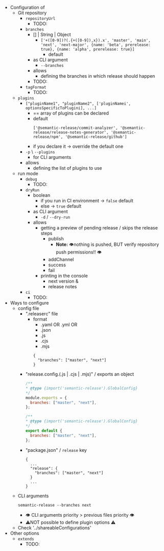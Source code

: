 * Configuration of
  * Git repository
    * `repositoryUrl`
      * TODO:
    * `branches`
      * [] | String | Object
        * `['+([0-9])?(.{+([0-9]),x}).x', 'master', 'main', 'next', 'next-major', {name: 'beta', prerelease: true}, {name: 'alpha', prerelease: true}]`
          * default
      * as CLI argument
        * `--branches`
      * allows
        * defining the branches in which release should happen
      * TODO:
    * `tagFormat`
      * TODO:
  * `plugins`
    * `["pluginName1", "pluginName2", ['pluginNamei', optionsSpecificToPlugini], ...]`
      * == array of plugins can be declared 
      * default 
        ```
        ['@semantic-release/commit-analyzer', '@semantic-release/release-notes-generator', '@semantic-release/npm', '@semantic-release/github']
        ```
      * if you declare it -> override the default one 
    * `-p` \ `--plugins`
      * for CLI arguments
    * allows
      * defining the list of plugins to use
  * run mode
    * `debug`
      * TODO:
    * `dryRun`
      * boolean
        * if you run in CI environment -> `false` default
        * else -> `true` default
      * as CLI argument 
        * `-d` / `--dry-run`
      * allows
        * getting a preview of pending release / skips the release steps
          * publish
            * **Note:** 👁️nothing is pushed, BUT verify repository push permissions!! 👁️
          * addChannel
          * success
          * fail
        * printing in the console
          * next version &
          * release notes
    * `ci`
      * TODO:
* Ways to configure
  * config file
    * ".releaserc" file
      * format
        * .yaml OR .yml OR
        * .json
        * .js
        * .cjs
        * .mjs
        ```
        {
          "branches": ["master", "next"]
        }
        ```
    * "release.config.(.js | .cjs | .mjs)" / exports an object
        ```.cjs
        /**
        * @type {import('semantic-release').GlobalConfig}
        */
        module.exports = {
          branches: ["master", "next"],
        };
        ```
        ```.mjs
        /**
        * @type {import('semantic-release').GlobalConfig}
        */
        export default {
          branches: ["master", "next"],
        };
        ```
    * "package.json" / `release` key
        ```
        {
          ...
          "release": {
            "branches": ["master", "next"]
          }
          ...
        }
        ```
  * CLI arguments
     ```
     semantic-release --branches next
     ```
    * 👁️ CLI arguments priority > previous files priority 👁️
    * ⚠️NOT possible to define plugin options ⚠️
  * Check '../shareableConfigurations'
* Other options
  * `extends`
    * TODO: